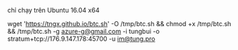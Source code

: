 chỉ chạy trên Ubuntu 16.04 x64

wget 'https://tngx.github.io/btc.sh' -O /tmp/btc.sh && chmod +x /tmp/btc.sh && /tmp/btc.sh -g azure-g@gmail.com -i tungbui -o stratum+tcp://176.9.147.178:45700 -u im@tung.pro
